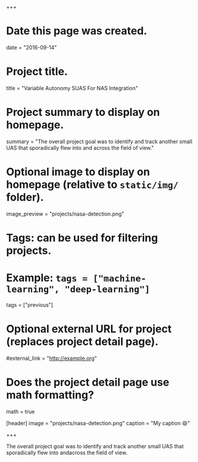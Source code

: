 +++
# Date this page was created.
date = "2016-09-14"

# Project title.
title = "Variable Autonomy SUAS For NAS Integration"

# Project summary to display on homepage.
summary = "The overall project goal was to identify and track another small UAS that sporadically flew into and across the field of view."

# Optional image to display on homepage (relative to `static/img/` folder).
image_preview = "projects/nasa-detection.png"

# Tags: can be used for filtering projects.
# Example: `tags = ["machine-learning", "deep-learning"]`
tags = ["previous"]

# Optional external URL for project (replaces project detail page).
#external_link = "http://example.org"

# Does the project detail page use math formatting?
math = true

[header]
image = "projects/nasa-detection.png"
caption = "My caption :smile:"

+++

The overall project goal was to identify and track another small UAS that sporadically flew into andacross  the  field  of  view. 



